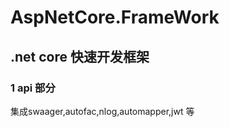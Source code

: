 # AspNetCore.FrameWork

## .net core 快速开发框架 

###  1 api 部分

 集成swaager,autofac,nlog,automapper,jwt 等
